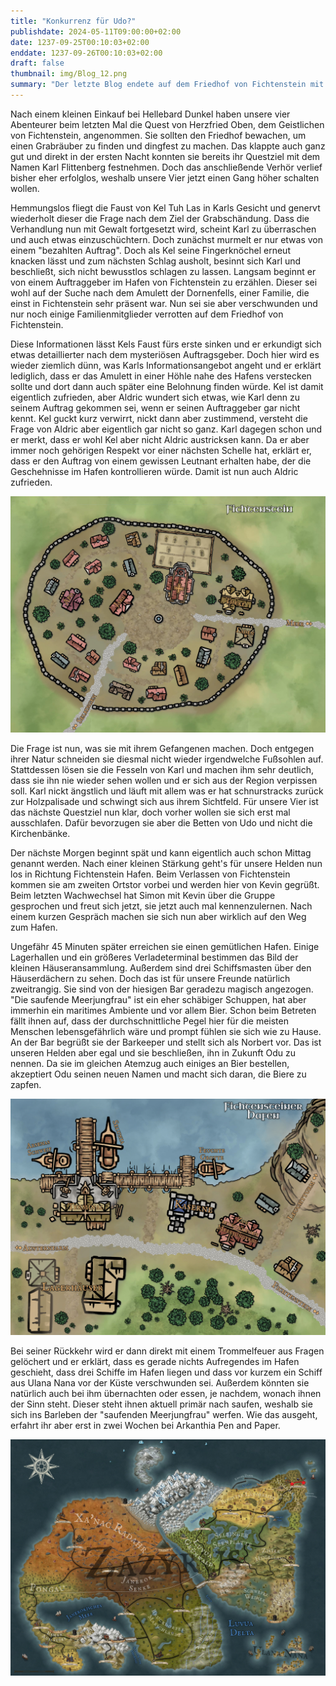```yaml
---
title: "Konkurrenz für Udo?"
publishdate: 2024-05-11T09:00:00+02:00
date: 1237-09-25T00:10:03+02:00
enddate: 1237-09-26T00:10:03+02:00
draft: false
thumbnail: img/Blog_12.png
summary: "Der letzte Blog endete auf dem Friedhof von Fichtenstein mit unsere vier Helden, die gerade den Grabräuber Karl Flittenberg am verhören waren. Da dieser allerdings nicht sehr gesprächsbereit war, müssen sie sich für heute etwas einfallen lassen, um doch noch die ein oder andere Information aus Karl heraus zu kitzeln. Wie das verläuft und wieso sie das zum Hafen von Fichtenstein führen, erfahrt ihr hier:"
---
```


Nach einem kleinen Einkauf bei Hellebard Dunkel haben unsere vier Abenteurer beim letzten Mal die Quest von Herzfried Oben, dem Geistlichen von Fichtenstein, angenommen. Sie sollten den Friedhof bewachen, um einen Grabräuber zu finden und dingfest zu machen. Das klappte auch ganz gut und direkt in der ersten Nacht konnten sie bereits ihr Questziel mit dem Namen Karl Flittenberg festnehmen. Doch das anschließende Verhör verlief bisher eher erfolglos, weshalb unsere Vier jetzt einen Gang höher schalten wollen.

Hemmungslos fliegt die Faust von Kel Tuh Las in Karls Gesicht und genervt wiederholt dieser die Frage nach dem Ziel der Grabschändung. Dass die Verhandlung nun mit Gewalt fortgesetzt wird, scheint Karl zu überraschen und auch etwas einzuschüchtern. Doch zunächst murmelt er nur etwas von einem "bezahlten Auftrag". Doch als Kel seine Fingerknöchel erneut knacken lässt und zum nächsten Schlag ausholt, besinnt sich Karl und beschließt, sich nicht bewusstlos schlagen zu lassen. Langsam beginnt er von einem Auftraggeber im Hafen von Fichtenstein zu erzählen. Dieser sei wohl auf der Suche nach dem Amulett der Dornenfells, einer Familie, die einst in Fichtenstein sehr präsent war. Nun sei sie aber verschwunden und nur noch einige Familienmitglieder verrotten auf dem Friedhof von Fichtenstein.

Diese Informationen lässt Kels Faust fürs erste sinken und er erkundigt sich etwas detaillierter nach dem mysteriösen Auftragsgeber. Doch hier wird es wieder ziemlich dünn, was Karls Informationsangebot angeht und er erklärt lediglich, dass er das Amulett in einer Höhle nahe des Hafens verstecken sollte und dort dann auch später eine Belohnung finden würde. Kel ist damit eigentlich zufrieden, aber Aldric wundert sich etwas, wie Karl denn zu seinem Auftrag gekommen sei, wenn er seinen Auftraggeber gar nicht kennt. Kel guckt kurz verwirrt, nickt dann aber zustimmend, versteht die Frage von Aldric aber eigentlich gar nicht so ganz. Karl dagegen schon und er merkt, dass er wohl Kel aber nicht Aldric austricksen kann. Da er aber immer noch gehörigen Respekt vor einer nächsten Schelle hat, erklärt er, dass er den Auftrag von einem gewissen Leutnant erhalten habe, der die Geschehnisse im Hafen kontrollieren würde. Damit ist nun auch Aldric zufrieden. 

<div class="img-max center">
  <img class="img-fluid rounded" title="Karte Fichtenstein" alt="Karte Fichtenstein." src="./img/fichtenstein.jpg" />
</div>

Die Frage ist nun, was sie mit ihrem Gefangenen machen. Doch entgegen ihrer Natur schneiden sie diesmal nicht wieder irgendwelche Fußsohlen auf. Stattdessen lösen sie die Fesseln von Karl und machen ihm sehr deutlich, dass sie ihn nie wieder sehen wollen und er sich aus der Region verpissen soll. Karl nickt ängstlich und läuft mit allem was er hat schnurstracks zurück zur Holzpalisade und schwingt sich aus ihrem Sichtfeld. Für unsere Vier ist das nächste Questziel nun klar, doch vorher wollen sie sich erst mal ausschlafen. Dafür bevorzugen sie aber die Betten von Udo und nicht die Kirchenbänke.

Der nächste Morgen beginnt spät und kann eigentlich auch schon Mittag genannt werden. Nach einer kleinen Stärkung geht's für unsere Helden nun los in Richtung Fichtenstein Hafen. Beim Verlassen von Fichtenstein kommen sie am zweiten Ortstor vorbei und werden hier von Kevin gegrüßt. Beim letzten Wachwechsel hat Simon mit Kevin über die Gruppe gesprochen und freut sich jetzt, sie jetzt auch mal kennenzulernen.  Nach einem kurzen Gespräch machen sie sich nun aber wirklich auf den Weg zum Hafen.

Ungefähr 45 Minuten später erreichen sie einen gemütlichen Hafen. Einige Lagerhallen und ein größeres Verladeterminal bestimmen das Bild der kleinen Häuseransammlung. Außerdem sind drei Schiffsmasten über den Häuserdächern zu sehen. Doch das ist für unsere Freunde natürlich zweitrangig. Sie sind von der hiesigen Bar geradezu magisch angezogen. "Die saufende Meerjungfrau" ist ein eher schäbiger Schuppen, hat aber immerhin ein maritimes Ambiente und vor allem Bier. Schon beim Betreten fällt ihnen auf, dass der durchschnittliche Pegel hier für die meisten Menschen lebensgefährlich wäre und prompt fühlen sie sich wie zu Hause. An der Bar begrüßt sie der Barkeeper und stellt sich als Norbert vor. Das ist unseren Helden aber egal und sie beschließen, ihn in Zukunft Odu zu nennen. Da sie im gleichen Atemzug auch einiges an Bier bestellen, akzeptiert Odu seinen neuen Namen und macht sich daran, die Biere zu zapfen.

<div class="img-max center">
  <img class="img-fluid rounded" title="Karte Fichtenstein Hafen" alt="Karte Fichtenstein Hafen." src="./img/fichtenstein_hafen.jpg" />
</div>

Bei seiner Rückkehr wird er dann direkt mit einem Trommelfeuer aus Fragen gelöchert und er erklärt, dass es gerade nichts Aufregendes im Hafen geschieht, dass drei Schiffe im Hafen liegen und dass vor kurzem ein Schiff aus Ulana Nana vor der Küste verschwunden sei. Außerdem könnten sie natürlich auch bei ihm übernachten oder essen, je nachdem, wonach ihnen der Sinn steht. Dieser steht ihnen aktuell primär nach saufen, weshalb sie sich ins Barleben der "saufenden Meerjungfrau" werfen. Wie das ausgeht, erfahrt ihr aber erst in zwei Wochen bei Arkanthia Pen and Paper.

<div class="center">
  <img class="img-fluid" title="Weltkarte Arkanthia" alt="Weltkarte Arkanthia." src="./img/Arkanthia_Full_Map_Fichtenstein_&_Fichtenstein_Hafen.jpg" />
</div>








